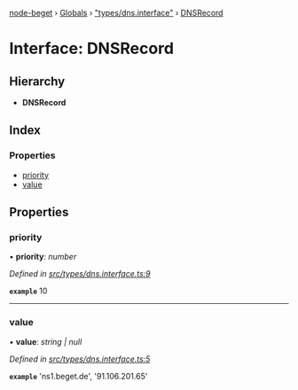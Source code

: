 [node-beget](../README.md) › [Globals](../globals.md) › ["types/dns.interface"](../modules/_types_dns_interface_.md) › [DNSRecord](_types_dns_interface_.dnsrecord.md)

# Interface: DNSRecord

## Hierarchy

* **DNSRecord**

## Index

### Properties

* [priority](_types_dns_interface_.dnsrecord.md#priority)
* [value](_types_dns_interface_.dnsrecord.md#value)

## Properties

###  priority

• **priority**: *number*

*Defined in [src/types/dns.interface.ts:9](https://github.com/olehcambel/node-beget/blob/f128411/src/types/dns.interface.ts#L9)*

**`example`** 10

___

###  value

• **value**: *string | null*

*Defined in [src/types/dns.interface.ts:5](https://github.com/olehcambel/node-beget/blob/f128411/src/types/dns.interface.ts#L5)*

**`example`** 'ns1.beget.de', '91.106.201.65'
